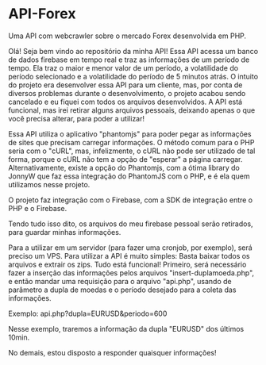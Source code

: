 # API-Forex
Uma API com webcrawler sobre o mercado Forex desenvolvida em PHP.

Olá! Seja bem vindo ao repositório da minha API!
Essa API acessa um banco de dados firebase em tempo real e traz as informações de um período de tempo. Ela traz o maior e menor valor de um período, a volatilidade do período selecionado e a volatilidade do período de 5 minutos atrás.
O intuito do projeto era desenvolver essa API para um cliente, mas, por conta de diversos problemas durante o desenvolvimento, o projeto acabou sendo cancelado e eu fiquei com todos os arquivos desenvolvidos.
A API está funcional, mas irei retirar alguns arquivos pessoais, deixando apenas o que você precisa alterar, para poder a utilizar!

Essa API utiliza o aplicativo "phantomjs" para poder pegar as informações de sites que precisam carregar informações. O método comum para o PHP seria com o "cURL", mas, infelizmente, o cURL não pode ser utilizado de tal forma, porque o cURL não tem a opção de "esperar" a página carregar.
Alternativamente, existe a opção do Phantomjs, com a ótima library do JonnyW que faz essa integração do PhantomJS com o PHP, e é ela quem utilizamos nesse projeto.

O projeto faz integração com o Firebase, com a SDK de integração entre o PHP e o Firebase.

Tendo tudo isso dito, os arquivos do meu firebase pessoal serão retirados, para guardar minhas informações.

Para a utilizar em um servidor (para fazer uma cronjob, por exemplo), será preciso um VPS. Para utilizar a API é muito simples: Basta baixar todos os arquivos e extrair os zips. Tudo está funcional! Primeiro, será necessário fazer a inserção das informações pelos arquivos "insert-duplamoeda.php", e então mandar uma requisição para o arquivo "api.php", usando de parâmetro a dupla de moedas e o período desejado para a coleta das informações.

Exemplo: api.php?dupla=EURUSD&periodo=600

Nesse exemplo, traremos a informação da dupla "EURUSD" dos últimos 10min.

No demais, estou disposto a responder quaisquer informações!
